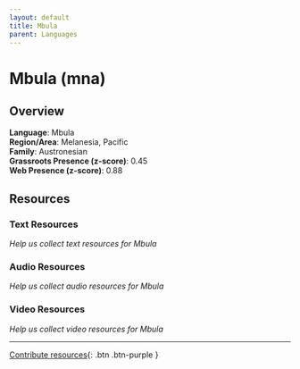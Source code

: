 ```yaml
---
layout: default
title: Mbula
parent: Languages
---
```


# Mbula (mna)

## Overview

**Language**: Mbula  
**Region/Area**: Melanesia, Pacific  
**Family**: Austronesian  
**Grassroots Presence (z-score)**: 0.45  
**Web Presence (z-score)**: 0.88  

## Resources

### Text Resources
*Help us collect text resources for Mbula*

### Audio Resources
*Help us collect audio resources for Mbula*

### Video Resources
*Help us collect video resources for Mbula*

---

[Contribute resources](https://forms.office.com/e/1SfLJx3u1r){: .btn .btn-purple }
